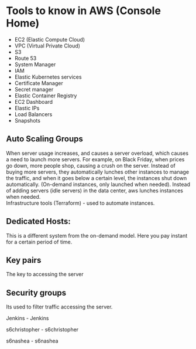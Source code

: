 # Tools to know in AWS (Console Home) 
- EC2 (Elastic Compute Cloud)
- VPC (Virtual Private Cloud)
- S3
- Route 53
- System Manager
- IAM
- Elastic Kubernetes services
- Certificate Manager
- Secret manager
- Elastic Container Registry
- EC2 Dashboard
- Elastic IPs
- Load Balancers
- Snapshots

## Auto Scaling Groups 
When server usage increases, and causes a server overload, which causes a need to launch more servers.
For example, on Black Friday, when prices go down, more people shop, causing a crush on the server. Instead of buying more servers, they automatically lunches other instances to manage the traffic, and when it goes below a certain level, the instances shut down automatically. (On-demand instances, only launched when needed).  Instead of adding servers (idle servers) in the data center, aws lunches instances when needed.  
Infrastructure tools (Terraform) - used to automate instances. 

## Dedicated Hosts:
This is a different system from the on-demand model. Here you pay instant for a certain period of time. 

## Key pairs
The key to accessing the server

## Security groups
Its used to filter traffic accessing the server. 

Jenkins - Jenkins

s6christopher - s6christopher

s6nashea - s6nashea
